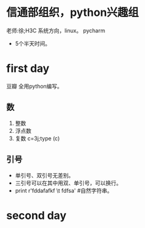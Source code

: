 # 信通部组织，python兴趣组
老师:徐;H3C	系统方向，linux。
pycharm

- 5个半天时间。
# first day
豆瓣 全用python编写。
## 数
1. 整数
2. 浮点数
3. 复数 c=3j;type (c)

## 引号
- 单引号、双引号无差别。
- 三引号可以在其中用双、单引号，可以换行。
- print r'fddafafkf  \t fdfsa'  #自然字符串。
# second day
